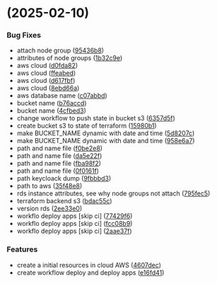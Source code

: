 #  (2025-02-10)


### Bug Fixes

* attach node group ([95436b8](https://github.com/pos-fiap-schepis/hackton-terraform/commit/95436b88370a4fd72ce63b9955d83e943a3e05a8))
* attributes of node groups ([1b32c9e](https://github.com/pos-fiap-schepis/hackton-terraform/commit/1b32c9e0a88c6da4a42b4be403dd19f7103f0936))
* aws cloud ([d0fda82](https://github.com/pos-fiap-schepis/hackton-terraform/commit/d0fda82d015b4b9ea3826ae342bf56523c319af4))
* aws cloud ([ffeabed](https://github.com/pos-fiap-schepis/hackton-terraform/commit/ffeabed14b8fd8feaf1badf13591c4d387b7f411))
* aws cloud ([d617fbf](https://github.com/pos-fiap-schepis/hackton-terraform/commit/d617fbf90f538fc5710869afdf07daf30aadd8f5))
* aws cloud ([8ebd66a](https://github.com/pos-fiap-schepis/hackton-terraform/commit/8ebd66abeb512f82d28a84c0574ca4aba380a73a))
* aws database name ([c07abbd](https://github.com/pos-fiap-schepis/hackton-terraform/commit/c07abbdc4a736494322d9622f7ab4561f9fc62cc))
* bucket name ([b76accd](https://github.com/pos-fiap-schepis/hackton-terraform/commit/b76accdc0188f2ba359aee9ee4ec32e8de48fd45))
* bucket name ([4cfbed3](https://github.com/pos-fiap-schepis/hackton-terraform/commit/4cfbed366829a1a21d43275a5a26481f9df039a7))
* change workflow to push state in bucket s3 ([6357d5f](https://github.com/pos-fiap-schepis/hackton-terraform/commit/6357d5fb396a22931e9b193cbd7d1a1913a8c074))
* create bucket s3 to state of terraform ([15980b1](https://github.com/pos-fiap-schepis/hackton-terraform/commit/15980b178b3abd9a11e829ce268bd4bd4e53f87c))
* make BUCKET_NAME dynamic with date and time ([5d8207c](https://github.com/pos-fiap-schepis/hackton-terraform/commit/5d8207cfb60766f0eb7929ae1e2368f26a6cabc0))
* make BUCKET_NAME dynamic with date and time ([958e6a7](https://github.com/pos-fiap-schepis/hackton-terraform/commit/958e6a78b4e69777ee0fa548d23ac822ff8cf6e2))
* path and name file ([f0be2e8](https://github.com/pos-fiap-schepis/hackton-terraform/commit/f0be2e84bb77e9c1be995cbf4946238201db8288))
* path and name file ([da5e22f](https://github.com/pos-fiap-schepis/hackton-terraform/commit/da5e22f05c8679b18fc1276fdf5d0a310c2166ec))
* path and name file ([fba98f2](https://github.com/pos-fiap-schepis/hackton-terraform/commit/fba98f233f8e931de686430e41ba4481212f762b))
* path and name file ([0f0161f](https://github.com/pos-fiap-schepis/hackton-terraform/commit/0f0161f22f465aaad536b069ff2d01c067cf6be8))
* path keycloack dump ([9fbbbd3](https://github.com/pos-fiap-schepis/hackton-terraform/commit/9fbbbd330a017f7cbb14a73d54e33561de5a1c49))
* path to aws ([35f48e8](https://github.com/pos-fiap-schepis/hackton-terraform/commit/35f48e860a40e17fc7a39ca531cbb1eaf57c2ea5))
* rds instance attributes, see why node groups not attach ([795fec5](https://github.com/pos-fiap-schepis/hackton-terraform/commit/795fec5be8add23ba0592a54748baf1fd75ba2ea))
* terraform backend s3 ([bdac55c](https://github.com/pos-fiap-schepis/hackton-terraform/commit/bdac55c1798f77a201c535a39cd5b773331570f9))
* version rds ([2ee33e0](https://github.com/pos-fiap-schepis/hackton-terraform/commit/2ee33e0ecb86ed95203706d447d25525f23526c6))
* workflo deploy apps [skip ci] ([77429f6](https://github.com/pos-fiap-schepis/hackton-terraform/commit/77429f68b29715cfa25b6fb7b3b7a504be407409))
* workflo deploy apps [skip ci] ([fcc08b9](https://github.com/pos-fiap-schepis/hackton-terraform/commit/fcc08b9bb79c39c984ae055351c09c5723594ae0))
* workflo deploy apps [skip ci] ([2aae37f](https://github.com/pos-fiap-schepis/hackton-terraform/commit/2aae37fd4d617868103ca438121173939d4daab6))


### Features

* create a initial resources in cloud AWS ([4607dec](https://github.com/pos-fiap-schepis/hackton-terraform/commit/4607decfbf90c832a53fbc769409ee12040bc53f))
* create workflow deploy and deploy apps ([e16fd41](https://github.com/pos-fiap-schepis/hackton-terraform/commit/e16fd41bb962561d3336b0960e85b0bfcfe34bf4))



